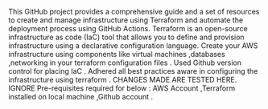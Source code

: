 This GitHub project provides a comprehensive guide and a set of resources to create and manage infrastructure using Terraform and automate the deployment process using GitHub Actions.
Terraform is an open-source infrastructure as code (IaC) tool that allows you to define and provision infrastructure using a declarative configuration language.
Create your AWS infrastructure using components like virtual machines ,databases ,networking in your terraform configuration files .
Used Github version control  for placing IaC .
Adhered all best practices aware in configuring the infrastructure using terraform .
CHANGES MADE ARE TESTED HERE. IGNORE
Pre-requisites required for below : AWS Account ,Terraform installed on local machine ,Github account .
